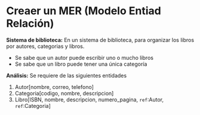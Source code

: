 # Creaer un MER (Modelo Entiad Relación)

**Sistema de biblioteca:** En un sistema de biblioteca, para organizar los libros por autores, categorias y libros. 
* Se sabe que un autor puede escribir uno o mucho libros
* Se sabe que un libro puede tener una única categoría

**Análisis:** Se requiere de las siguientes entidades
1. Autor[nombre, correo, telefono]
2. Categoria[codigo, nombre, descripcion]
3. Libro[ISBN, nombre, descripcion, numero_pagina, `ref`:Autor, `ref`:Categoria] 